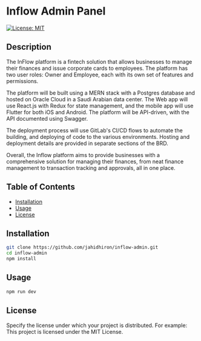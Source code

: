 # Inflow Admin Panel

[![License: MIT](https://img.shields.io/badge/License-MIT-yellow.svg)](https://opensource.org/licenses/MIT)

## Description

The InFlow platform is a fintech solution that allows businesses to manage their finances and issue corporate cards to employees. The platform has two user roles: Owner and Employee, each with its own set of features and permissions.

The platform will be built using a MERN stack with a Postgres database and hosted on Oracle Cloud in a Saudi Arabian data center. The Web app will use React.js with Redux for state management, and the mobile app will use Flutter for both iOS and Android. The platform will be API-driven, with the API documented using Swagger.

The deployment process will use GitLab's CI/CD flows to automate the building, and deploying of code to the various environments. Hosting and deployment details are provided in separate sections of the BRD.

Overall, the Inflow platform aims to provide businesses with a comprehensive solution for managing their finances, from neat finance management to transaction tracking and approvals, all in one place.

## Table of Contents

- [Installation](#installation)
- [Usage](#usage)
- [License](#license)

## Installation

```bash
git clone https://github.com/jahidhiron/inflow-admin.git
cd inflow-admin
npm install
```

## Usage

```bash
npm run dev
```

## License

Specify the license under which your project is distributed. For example:
This project is licensed under the MIT License.
